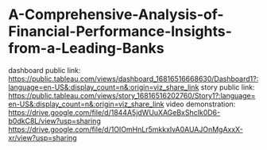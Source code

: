 # A-Comprehensive-Analysis-of-Financial-Performance-Insights-from-a-Leading-Banks
dashboard public link:
https://public.tableau.com/views/dashboard_16816516668630/Dashboard1?:language=en-US&:display_count=n&:origin=viz_share_link
story public link:
https://public.tableau.com/views/story_16816516202760/Story1?:language=en-US&:display_count=n&:origin=viz_share_link
video demonstration:
https://drive.google.com/file/d/1844A5jdWUuXAGeBxShcIk0D6-b0dkC8L/view?usp=sharing
https://drive.google.com/file/d/1OIOmHnLr5mkkxIvA0AUAJOnMgAxxX-xr/view?usp=sharing
